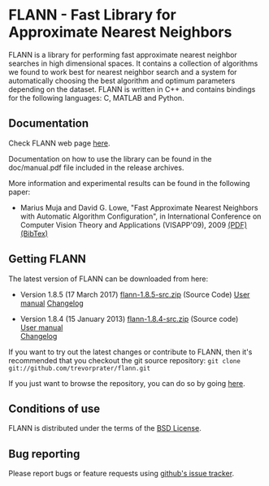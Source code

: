FLANN - Fast Library for Approximate Nearest Neighbors
======================================================

FLANN is a library for performing fast approximate nearest neighbor searches in high dimensional spaces. It contains a collection of algorithms we found to work best for nearest neighbor search and a system for automatically choosing the best algorithm and optimum parameters depending on the dataset.
FLANN is written in C++ and contains bindings for the following languages: C, MATLAB and Python.


Documentation
-------------

Check FLANN web page [here](http://www.cs.ubc.ca/~mariusm/flann).

Documentation on how to use the library can be found in the doc/manual.pdf file included in the release archives.

More information and experimental results can be found in the following paper:

  * Marius Muja and David G. Lowe, "Fast Approximate Nearest Neighbors with Automatic Algorithm Configuration", in International Conference on Computer Vision Theory and Applications (VISAPP'09), 2009 [(PDF)](http://people.cs.ubc.ca/~mariusm/uploads/FLANN/flann_visapp09.pdf) [(BibTex)](http://people.cs.ubc.ca/~mariusm/index.php/FLANN/BibTex)


Getting FLANN
-------------

The latest version of FLANN can be downloaded from here:
 *  Version 1.8.5 (17 March 2017) [flann-1.8.5-src.zip](https://github.com/trevorprater/flann/archive/1.8.5.zip) (Source Code)
    [User manual](http://people.cs.ubc.ca/~mariusm/uploads/FLANN/flann_manual-1.8.4.pdf)
    [Changelog](https://github.com/trevorprater/flann/ChangeLog)

 *  Version 1.8.4 (15 January 2013)
    [flann-1.8.4-src.zip](http://people.cs.ubc.ca/~mariusm/uploads/FLANN/flann-1.8.4-src.zip) (Source code)  
    [User manual](http://people.cs.ubc.ca/~mariusm/uploads/FLANN/flann_manual-1.8.4.pdf)  
    [Changelog](https://github.com/trevorprater/flann/blob/master/ChangeLog)

If you want to try out the latest changes or contribute to FLANN, then it's recommended that you checkout the git source repository: `git clone git://github.com/trevorprater/flann.git`

If you just want to browse the repository, you can do so by going [here](https://github.com/trevorprater/flann).


Conditions of use
-----------------

FLANN is distributed under the terms of the [BSD License](https://github.com/trevorprater/flann/blob/master/COPYING).

Bug reporting
-------------

Please report bugs or feature requests using [github's issue tracker](http://github.com/trevorprater/flann/issues).
